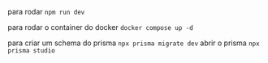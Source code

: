 para rodar `npm run dev`

para rodar o container do docker `docker compose up -d`

para criar um schema do prisma `npx prisma migrate dev`
abrir o prisma `npx prisma studio`
